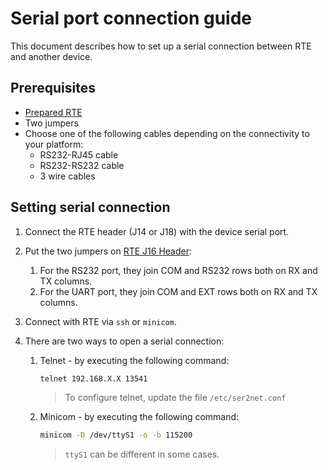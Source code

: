 # Serial port connection guide

This document describes how to set up a serial connection between RTE and
another device.

## Prerequisites

* [Prepared RTE](../v1.1.0/quick-start-guide.md)
* Two jumpers
* Choose one of the following cables depending on the connectivity to your
    platform:
    - RS232-RJ45 cable
    - RS232-RS232 cable
    - 3 wire cables

## Setting serial connection

1. Connect the RTE header (J14 or J18) with the device serial port.
1. Put the two jumpers on
    [RTE J16 Header](../specification/#uart-output-select-header):

    1. For the RS232 port, they join COM and RS232 rows both on RX and TX
        columns.
    1. For the UART port, they join COM and EXT rows both on RX and TX
        columns.

1. Connect with RTE via `ssh` or `minicom`.
1. There are two ways to open a serial connection:
    1. Telnet - by executing the following command:

        ```bash
        telnet 192.168.X.X 13541
        ```

        > To configure telnet, update the file `/etc/ser2net.conf`

    1. Minicom - by executing the following command:

        ```bash
        minicom -D /dev/ttyS1 -o -b 115200
        ```

        > `ttyS1` can be different in some cases.
